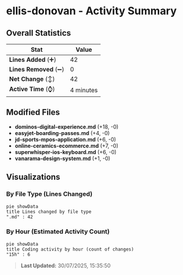 # ellis-donovan - Activity Summary 

## Overall Statistics

| Stat                   | Value                                                             |
| ---------------------- | ----------------------------------------------------------------- |
| **Lines Added** (➕)   | 42                                          |
| **Lines Removed** (➖) | 0                                        |
| **Net Change** (↕)    | 42                |
| **Active Time** (⌚)   | 4 minutes |


## Modified Files
- **dominos-digital-experience.md** (+18, -0)
- **easyjet-boarding-passes.md** (+4, -0)
- **jd-sports-mpos-application.md** (+6, -0)
- **online-ceramics-ecommerce.md** (+7, -0)
- **superwhisper-ios-keyboard.md** (+6, -0)
- **vanarama-design-system.md** (+1, -0)

## Visualizations

### By File Type (Lines Changed)

```mermaid
pie showData
title Lines changed by file type
".md" : 42
```

### By Hour (Estimated Activity Count)

```mermaid
pie showData
title Coding activity by hour (count of changes)
"15h" : 6
```


> **Last Updated:** 30/07/2025, 15:35:50